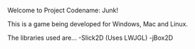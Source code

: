 Welcome to Project Codename: Junk!

This is a game being developed for Windows, Mac and Linux.

The libraries used are...
-Slick2D (Uses LWJGL)
-jBox2D
